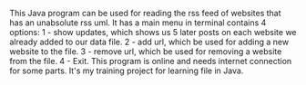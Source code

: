 This Java program can be used for reading the rss feed of websites that has an unabsolute rss uml.
It has a main menu in terminal contains 4 options:
1 - show updates, which shows us 5 later posts on each website we already added to our data file.
2 - add url, which be used for adding a new website to the file.
3 - remove url, which be used for removing a website from the file.
4 - Exit.
This program is online and needs internet connection for some parts.
It's my training project for learning file in Java.
